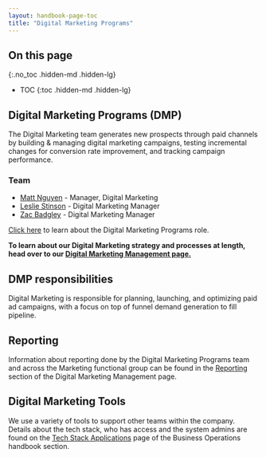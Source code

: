 ```yaml
---
layout: handbook-page-toc
title: "Digital Marketing Programs"
---
```


## On this page
{:.no_toc .hidden-md .hidden-lg}

- TOC
{:toc .hidden-md .hidden-lg}

## Digital Marketing Programs (DMP)

The Digital Marketing team generates new prospects through paid channels by building & managing digital marketing campaigns, testing incremental changes for conversion rate improvement, and tracking campaign performance.

### Team
 
- [Matt Nguyen](https://gitlab.com/mnguyen4) - Manager, Digital Marketing
- [Leslie Stinson](https://gitlab.com/lstinson) - Digital Marketing Manager
- [Zac Badgley](https://gitlab.com/zbadgley) - Digital Marketing Manager

[Click here](/job-families/marketing/digital-marketing-programs-manager/) to learn about the Digital Marketing Programs role.

**To learn about our Digital Marketing strategy and processes at length, head over to our [Digital Marketing Management page.](/handbook/marketing/demand-generation/digital-marketing/digital-marketing-management/)**

## DMP responsibilities
Digital Marketing is responsible for planning, launching, and optimizing paid ad campaigns, with a focus on top of funnel demand generation to fill pipeline.  

## Reporting

Information about reporting done by the Digital Marketing Programs team and across the Marketing functional group can be found in the [Reporting](/handbook/marketing/demand-generation/digital-marketing/digital-marketing-management/) section of the Digital Marketing Management page.

## Digital Marketing Tools

We use a variety of tools to support other teams within the company. Details about the tech stack, who has access and the system admins are found on the [Tech Stack Applications](/handbook/business-ops/tech-stack-applications/#tech-stack-applications) page of the Business Operations handbook section.



